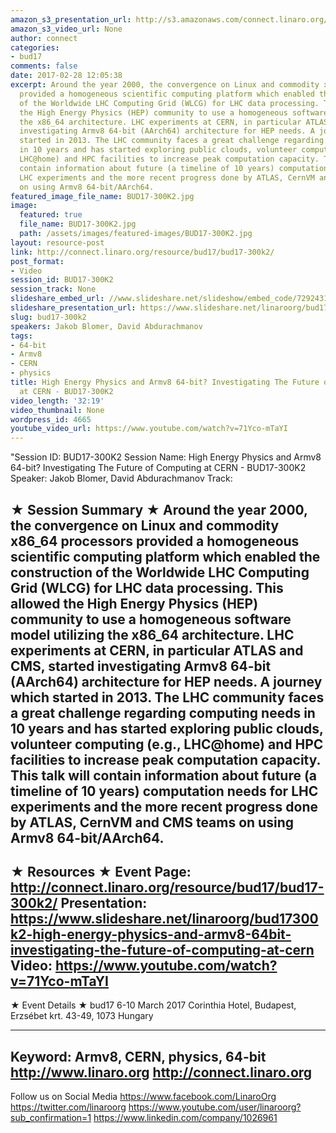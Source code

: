 ```yaml
---
amazon_s3_presentation_url: http://s3.amazonaws.com/connect.linaro.org/bud17/Presentations/BUD17-300K2%20-%20High%20Energy%20Physics%20and%20Armv8%2064-bit%20keynote.pdf
amazon_s3_video_url: None
author: connect
categories:
- bud17
comments: false
date: 2017-02-28 12:05:38
excerpt: Around the year 2000, the convergence on Linux and commodity x86_64 processors
  provided a homogeneous scientific computing platform which enabled the construction
  of the Worldwide LHC Computing Grid (WLCG) for LHC data processing. This allowed
  the High Energy Physics (HEP) community to use a homogeneous software model utilizing
  the x86_64 architecture. LHC experiments at CERN, in particular ATLAS and CMS, started
  investigating Armv8 64-bit (AArch64) architecture for HEP needs. A journey which
  started in 2013. The LHC community faces a great challenge regarding computing needs
  in 10 years and has started exploring public clouds, volunteer computing (e.g.,
  LHC@home) and HPC facilities to increase peak computation capacity. This talk will
  contain information about future (a timeline of 10 years) computation needs for
  LHC experiments and the more recent progress done by ATLAS, CernVM and CMS teams
  on using Armv8 64-bit/AArch64.
featured_image_file_name: BUD17-300K2.jpg
image:
  featured: true
  file_name: BUD17-300K2.jpg
  path: /assets/images/featured-images/BUD17-300K2.jpg
layout: resource-post
link: http://connect.linaro.org/resource/bud17/bud17-300k2/
post_format:
- Video
session_id: BUD17-300K2
session_track: None
slideshare_embed_url: //www.slideshare.net/slideshow/embed_code/72924313
slideshare_presentation_url: https://www.slideshare.net/linaroorg/bud17300k2-high-energy-physics-and-armv8-64bit-investigating-the-future-of-computing-at-cern
slug: bud17-300k2
speakers: Jakob Blomer, David Abdurachmanov
tags:
- 64-bit
- Armv8
- CERN
- physics
title: High Energy Physics and Armv8 64-bit? Investigating The Future of Computing
  at CERN - BUD17-300K2
video_length: '32:19'
video_thumbnail: None
wordpress_id: 4665
youtube_video_url: https://www.youtube.com/watch?v=71Yco-mTaYI
---
```


"Session ID: BUD17-300K2
Session Name: High Energy Physics and Armv8 64-bit? Investigating The Future of Computing at CERN - BUD17-300K2
Speaker: Jakob Blomer, David Abdurachmanov
Track: 


★ Session Summary ★
Around the year 2000, the convergence on Linux and commodity x86_64 processors provided a homogeneous scientific computing platform which enabled the construction of the Worldwide LHC Computing Grid (WLCG) for LHC data processing. This allowed the High Energy Physics (HEP) community to use a homogeneous software model utilizing the x86_64 architecture. LHC experiments at CERN, in particular ATLAS and CMS, started investigating Armv8 64-bit (AArch64) architecture for HEP needs. A journey which started in 2013. The LHC community faces a great challenge regarding computing needs in 10 years and has started exploring public clouds, volunteer computing (e.g., LHC@home) and HPC facilities to increase peak computation capacity. This talk will contain information about future (a timeline of 10 years) computation needs for LHC experiments and the more recent progress done by ATLAS, CernVM and CMS teams on using Armv8 64-bit/AArch64.
---------------------------------------------------
★ Resources ★
Event Page: http://connect.linaro.org/resource/bud17/bud17-300k2/
Presentation: https://www.slideshare.net/linaroorg/bud17300k2-high-energy-physics-and-armv8-64bit-investigating-the-future-of-computing-at-cern
Video: https://www.youtube.com/watch?v=71Yco-mTaYI
 ---------------------------------------------------

★ Event Details ★
bud17
6-10 March 2017
Corinthia Hotel, Budapest,
Erzsébet krt. 43-49,
1073 Hungary

---------------------------------------------------
Keyword: Armv8, CERN, physics, 64-bit
http://www.linaro.org
http://connect.linaro.org
---------------------------------------------------
Follow us on Social Media
https://www.facebook.com/LinaroOrg
https://twitter.com/linaroorg
https://www.youtube.com/user/linaroorg?sub_confirmation=1
https://www.linkedin.com/company/1026961